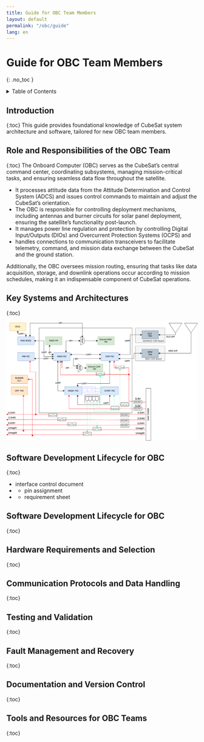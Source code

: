 ```yaml
---
title: Guide for OBC Team Members
layout: default
permalink: "/obc/guide"
lang: en
---
```


# Guide for OBC Team Members
{: .no_toc }

<details markdown="block">
<summary>Table of Contents</summary>

- Table of Contents
{:toc}

</details>

## Introduction
{:toc}
This guide provides foundational knowledge of CubeSat system architecture and software, tailored for new OBC team members.


## Role and Responsibilities of the OBC Team
{:toc}
The Onboard Computer (OBC) serves as the CubeSat’s central command center, coordinating subsystems, managing mission-critical tasks, and ensuring seamless data flow throughout the satellite. 
- It processes attitude data from the Attitude Determination and Control System (ADCS) and issues control commands to maintain and adjust the CubeSat’s orientation. 
- The OBC is responsible for controlling deployment mechanisms, including antennas and burner circuits for solar panel deployment, ensuring the satellite’s functionality post-launch. 
- It manages power line regulation and protection by controlling Digital Input/Outputs (DIOs) and Overcurrent Protection Systems (OCPS) and 
- handles connections to communication transceivers to facilitate telemetry, command, and mission data exchange between the CubeSat and the ground station. 

Additionally, the OBC oversees mission routing, ensuring that tasks like data acquisition, storage, and downlink operations occur according to mission schedules, making it an indispensable component of CubeSat operations.


## Key Systems and Architectures
{:toc}
  <p>
    <img alt="OBC-detailed-block-diagram" src="https://github.com/BIRDSOpenSource/BIRDSRP-OBC/blob/main/Diagrams/obc-detailed-block-diagram.png">
  </p> 

  
## Software Development Lifecycle for OBC
{:toc}
- interface control document
- - pin assignment
- - requirement sheet 

## Software Development Lifecycle for OBC
{:toc}



## Hardware Requirements and Selection
{:toc}


## Communication Protocols and Data Handling
{:toc}



## Testing and Validation
{:toc}



## Fault Management and Recovery
{:toc}



## Documentation and Version Control
{:toc}


## Tools and Resources for OBC Teams
{:toc}



